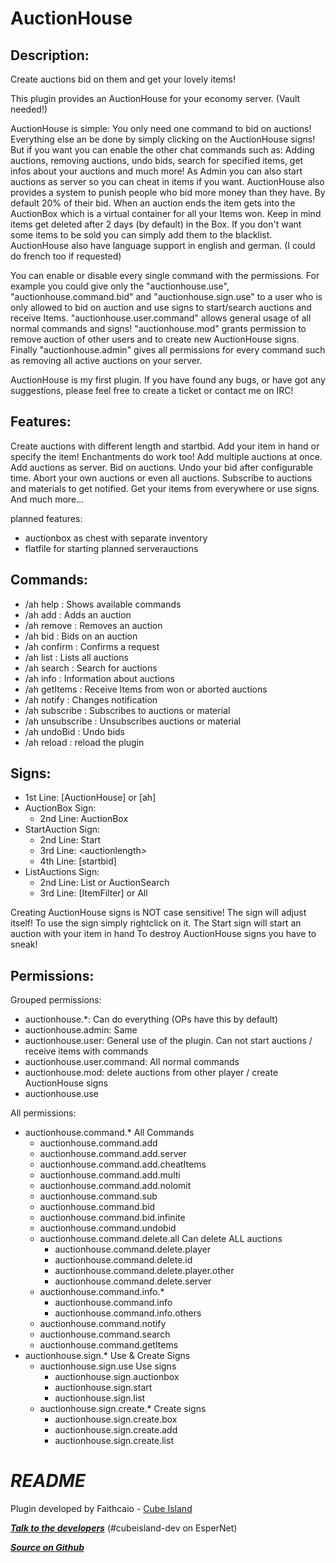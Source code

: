 AuctionHouse
==========

Description:
------------
Create auctions bid on them and get your lovely items!

This plugin provides an AuctionHouse for your economy server. (Vault needed!)

AuctionHouse is simple:
You only need one command to bid on auctions! Everything else an be done by simply clicking on the AuctionHouse signs!
But if you want you can enable the other chat commands such as: 
Adding auctions, removing auctions, undo bids, search for specified items, get infos about your auctions and much more!
As Admin you can also start auctions as server so you can cheat in items if you want.
AuctionHouse also provides a system to punish people who bid more money than they have. By default 20% of their bid.
When an auction ends the item gets into the AuctionBox which is a virtual container for all your Items won.
Keep in mind items get deleted after 2 days (by default) in the Box.
If you don't want some items to be sold you can simply add them to the blacklist.
AuctionHouse also have language support in english and german. (I could do french too if requested)

You can enable or disable every single command with the permissions.
For example you could give only the "auctionhouse.use", "auctionhouse.command.bid" and "auctionhouse.sign.use"
to a user who is only allowed to bid on auction and use signs to start/search auctions and receive Items.
"auctionhouse.user.command" allows general usage of all normal commands and signs!
"auctionhouse.mod" grants permission to remove auction of other users and to create new AuctionHouse signs.
Finally "auctionhouse.admin" gives all permissions for every command such as removing all active auctions on your server.

AuctionHouse is my first plugin. If you have found any bugs, or have got any suggestions, please feel free to create a ticket or contact me on IRC!

Features:
---------

Create auctions with different length and startbid.
Add your item in hand or specify the item!
Enchantments do work too!
Add multiple auctions at once.
Add auctions as server.
Bid on auctions.
Undo your bid after configurable time.
Abort your own auctions or even all auctions.
Subscribe to auctions and materials to get notified.
Get your items from everywhere or use signs.
And much more...

planned features:

-  auctionbox as chest with separate inventory
-  flatfile for starting planned serverauctions

Commands:
------------

- /ah help : Shows available commands
- /ah add : Adds an auction
- /ah remove : Removes an auction
- /ah bid : Bids on an auction
- /ah confirm : Confirms a request
- /ah list : Lists all auctions
- /ah search : Search for auctions
- /ah info : Information about auctions
- /ah getItems : Receive Items from won or aborted auctions
- /ah notify : Changes notification
- /ah subscribe : Subscribes to auctions or material
- /ah unsubscribe : Unsubscribes auctions or material
- /ah undoBid : Undo bids
- /ah reload : reload the plugin

Signs:
------------

- 1st Line: [AuctionHouse] or [ah]
- AuctionBox Sign:
    - 2nd Line: AuctionBox
- StartAuction Sign:
    - 2nd Line: Start
    - 3rd Line: <auctionlength\>
    - 4th Line: [startbid]
- ListAuctions Sign:
    - 2nd Line: List or AuctionSearch
    - 3rd Line: [ItemFilter] or All

Creating AuctionHouse signs is NOT case sensitive!
The sign will adjust itself!
To use the sign simply rightclick on it.
The Start sign will start an auction with your item in hand
To destroy AuctionHouse signs you have to sneak!

Permissions:
------------
Grouped permissions:
- auctionhouse.*: Can do everything (OPs have this by default)
- auctionhouse.admin: Same
- auctionhouse.user: General use of the plugin. Can not start auctions / receive items with commands
- auctionhouse.user.command: All normal commands
- auctionhouse.mod: delete auctions from other player / create AuctionHouse signs
- auctionhouse.use 

All permissions:
- auctionhouse.command.* All Commands
    - auctionhouse.command.add
    - auctionhouse.command.add.server
    - auctionhouse.command.add.cheatItems
    - auctionhouse.command.add.multi
    - auctionhouse.command.add.nolomit
    - auctionhouse.command.sub
    - auctionhouse.command.bid
    - auctionhouse.command.bid.infinite
    - auctionhouse.command.undobid
    - auctionhouse.command.delete.all Can delete ALL auctions
        - auctionhouse.command.delete.player
        - auctionhouse.command.delete.id
        - auctionhouse.command.delete.player.other
        - auctionhouse.command.delete.server
    - auctionhouse.command.info.*
        - auctionhouse.command.info
        - auctionhouse.command.info.others
    - auctionhouse.command.notify
    - auctionhouse.command.search
    - auctionhouse.command.getItems
- auctionhouse.sign.* Use & Create Signs
    - auctionhouse.sign.use Use signs
        - auctionhouse.sign.auctionbox
        - auctionhouse.sign.start
        - auctionhouse.sign.list
    - auctionhouse.sign.create.* Create signs
        - auctionhouse.sign.create.box
        - auctionhouse.sign.create.add
        - auctionhouse.sign.create.list

***README***
============

Plugin developed by Faithcaio - [Cube Island](http://cubeisland.de)


***[Talk to the developers](http://webchat.esper.net/?channels=cubeisland-dev&nick=)*** (#cubeisland-dev on EsperNet)

***[Source on Github](https://github.com/CubeIsland/AuctionHouse)***